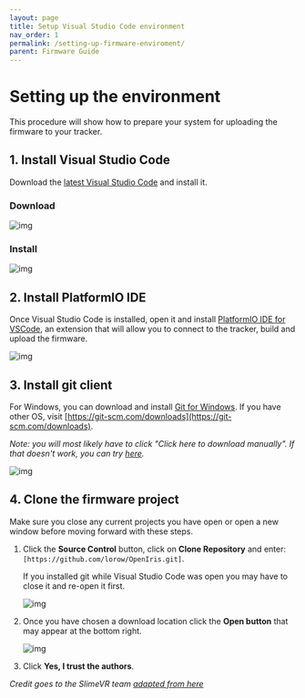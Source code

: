 ```yaml
---
layout: page
title: Setup Visual Studio Code environment
nav_order: 1
permalink: /setting-up-firmware-enviroment/
parent: Firmware Guide
---
```


# Setting up the environment

This procedure will show how to prepare your system for uploading the firmware to your tracker.

## 1. Install Visual Studio Code

Download the [latest Visual Studio Code](https://code.visualstudio.com/download) and install it.

### Download

![img](https://i.imgur.com/jXPXIFz.gif)

### Install

![img](https://i.imgur.com/hAm3Zu0.gif)

## 2. Install PlatformIO IDE

Once Visual Studio Code is installed, open it and install [PlatformIO IDE for VSCode](https://marketplace.visualstudio.com/items?itemName=platformio.platformio-ide), an extension that will allow you to connect to the tracker, build and upload the firmware.

![img](https://i.imgur.com/ebV0IgT.gif)


## 3. Install git client

For Windows, you can download and install [Git for Windows](https://git-scm.com/download/win). If you have other OS, visit [https://git-scm.com/downloads](https://git-scm.com/downloads).

_Note: you will most likely have to click "Click here to download manually". If that doesn't work, you can try [here](https://gitforwindows.org/)._

![img](https://i.imgur.com/wam3ea1.gif)

## 4. Clone the firmware project

Make sure you close any current projects you have open or open a new window before moving forward with these steps.

1. Click the **Source Control** button, click on **Clone Repository** and enter: `[https://github.com/lorow/OpenIris.git]`. 
   
   If you installed git while Visual Studio Code was open you may have to close it and re-open it first.
   
   ![img](https://i.imgur.com/dBwJylD.gif)

1. Once you have chosen a download location click the **Open button** that may appear at the bottom right.
   
   ![img](https://i.imgur.com/59zXAJQ.png)

1. Click **Yes, I trust the authors**.


_Credit goes to the SlimeVR team [adapted from here](https://docs.slimevr.dev/firmware/setup-and-install.html)_
